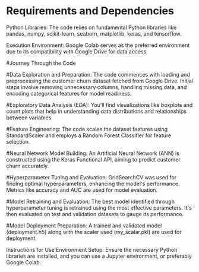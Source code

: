 # Requirements and Dependencies
Python Libraries: The code relies on fundamental Python libraries like pandas, numpy, scikit-learn, seaborn, matplotlib, keras, and tensorflow.

Execution Environment: Google Colab serves as the preferred environment due to its compatibility with Google Drive for data access.

#Journey Through the Code

#Data Exploration and Preparation:
The code commences with loading and preprocessing the customer churn dataset fetched from Google Drive.
Initial steps involve removing unnecessary columns, handling missing data, and encoding categorical features for model readiness.

#Exploratory Data Analysis (EDA):
You'll find visualizations like boxplots and count plots that help in understanding data distributions and relationships between variables.

#Feature Engineering:
The code scales the dataset features using StandardScaler and employs a Random Forest Classifier for feature selection.

#Neural Network Model Building:
An Artificial Neural Network (ANN) is constructed using the Keras Functional API, aiming to predict customer churn accurately.

#Hyperparameter Tuning and Evaluation:
GridSearchCV was used for finding optimal hyperparameters, enhancing the model's performance. Metrics like accuracy and AUC are used for model evaluation.

#Model Retraining and Evaluation:
The best model identified through hyperparameter tuning is retrained using the most effective parameters. It's then evaluated on test and validation datasets to gauge its performance.

#Model Deployment Preparation:
A trained and validated model (deployment.h5) along with the scaler used (my_scalar.pkl) are used for deployment.

Instructions for Use
Environment Setup: Ensure the necessary Python libraries are installed, and you can use a Jupyter environment, or preferably Google Colab.
